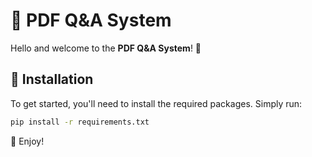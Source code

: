 # 📄 PDF Q&A System

Hello and welcome to the **PDF Q&A System**! 🎉

## 🚀 Installation

To get started, you'll need to install the required packages. Simply run:

```bash
pip install -r requirements.txt
```

🎉 Enjoy!
